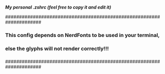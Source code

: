 ***My personal .zshrc (feel free to copy it and edit it)***

#####################################################################
###                                                               ###
### This config depends on NerdFonts to be used in your terminal, ###
### else the glyphs will not render correctly!!!                  ###
###                                                               ###
#####################################################################
